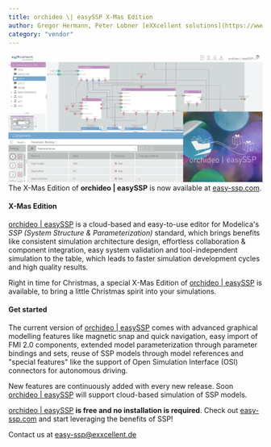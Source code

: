 ```yaml
---
title: orchideo \| easySSP X-Mas Edition
author: Gregor Hermann, Peter Lobner [eXXcellent solutions](https://www.exxcellent.de/)
category: "vendor"
---
```

![alt text](easySSP-newsletter.png 'orchideo \| easySSP X-Mas Edition')
The X-Mas Edition of **orchideo \| easySSP** is now available at [easy-ssp.com](https://easy-ssp.com). 

#### X-Mas Edition

[orchideo \| easySSP](https://easy-ssp.com) is a cloud-based and easy-to-use editor for Modelica's *SSP (System Structure & Parameterization)* standard, which brings benefits like consistent simulation architecture design, effortless collaboration & component integration, easy system validation and tool-independent simulation to the table, which leads to faster simulation development cycles and high quality results.

Right in time for Christmas, a special X-Mas Edition of [orchideo \| easySSP](https://easy-ssp.com) is available, to bring a little Christmas spirit into your simulations. 


#### Get started

The current version of [orchideo \| easySSP](https://easy-ssp.com) comes with advanced graphical modelling features like magnetic snap and quick navigation, easy import of FMI 2.0 components, extended model parameterization through parameter bindings and sets, reuse of SSP models through model references and "special features" like the support of Open Simulation Interface (OSI) connectors for autonomous driving.

New features are continuously added with every new release. Soon [orchideo \| easySSP](https://easy-ssp.com) will support cloud-based simulation of SSP models. 

[orchideo \| easySSP](https://easy-ssp.com) **is free and no installation is required**. Check out [easy-ssp.com](https://easy-ssp.com) and start leveraging the benefits of SSP!

Contact us at [easy-ssp@exxcellent.de](mailto:easy-ssp@exxcellent.de)
